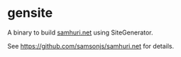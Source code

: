 # gensite

A binary to build [samhuri.net](https://samhuri.net) using SiteGenerator.

See https://github.com/samsonjs/samhuri.net for details.
